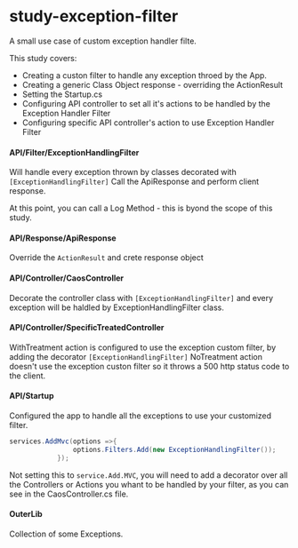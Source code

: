# study-exception-filter
A small use case of custom exception handler filte.

This study covers: 
+ Creating a custon filter to handle any exception throed by the App.
+ Creating a generic Class Object response - overriding the ActionResult
+ Setting the Startup.cs 
+ Configuring API controller to set all it's actions to be handled by the Exception Handler Filter
+ Configuring specific API controller's action to use Exception Handler Filter


#### API/Filter/ExceptionHandlingFilter
Will handle every exception thrown by classes decorated with ```[ExceptionHandlingFilter]```
Call the ApiResponse and perform client response.

At this point, you can call a Log Method - this is byond  the scope of this study.

#### API/Response/ApiResponse
Override the ```ActionResult``` and crete response object

#### API/Controller/CaosController
Decorate the controller class with ```[ExceptionHandlingFilter]``` and every exception will be haldled by ExceptionHandlingFilter class.

#### API/Controller/SpecificTreatedController
WithTreatment action is configured to use the exception custom filter, by adding the decorator ```[ExceptionHandlingFilter]```
NoTreatment action doesn't use the exception custon filter so it throws a 500 http status code to the client.


#### API/Startup
Configured the app to handle all the exceptions to use your customized filter.
```cs
services.AddMvc(options =>{
                options.Filters.Add(new ExceptionHandlingFilter());
            });
```
Not setting this to ```service.Add.MVC```, you will need to add a decorator over all the Controllers or Actions you whant to be handled by your filter, as you can see in the CaosController.cs file.

#### OuterLib
Collection of some Exceptions.

